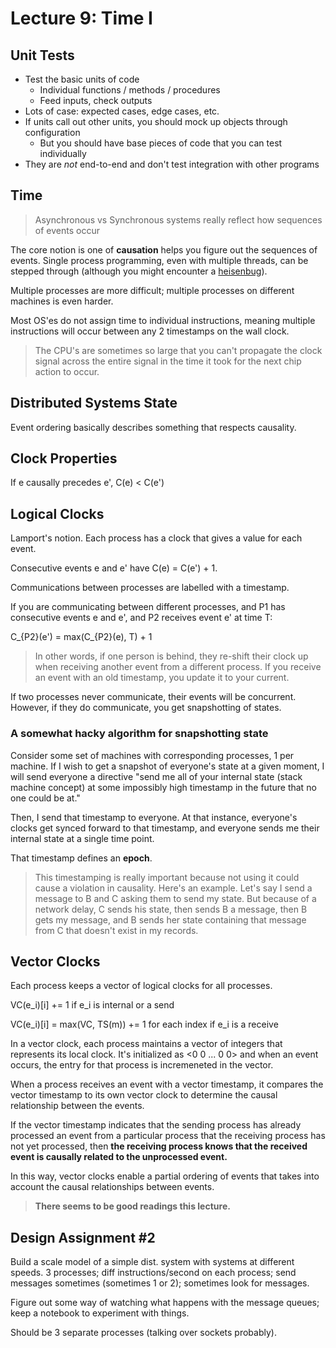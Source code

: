 # Lecture 9: Time I

## Unit Tests
- Test the basic units of code
    - Individual functions / methods / procedures
    - Feed inputs, check outputs
- Lots of case: expected cases, edge cases, etc.
- If units call out other units, you should mock up objects through configuration
    - But you should have base pieces of code that you can test individually
- They are *not* end-to-end and don't test integration with other programs

## Time
> Asynchronous vs Synchronous systems really reflect how sequences of events occur

The core notion is one of **causation** helps you figure out the sequences of events. Single process programming, even with multiple threads, can be stepped through (although you might encounter a [heisenbug](https://en.wikipedia.org/wiki/Heisenbug)).

Multiple processes are more difficult; multiple processes on different machines is even harder.

Most OS'es do not assign time to individual instructions, meaning multiple instructions will occur between any 2 timestamps on the wall clock.

> The CPU's are sometimes so large that you can't propagate the clock signal across the entire signal in the time it took for the next chip action to occur.

## Distributed Systems State

Event ordering basically describes something that respects causality.

## Clock Properties

If e causally precedes e', C(e) < C(e')

## Logical Clocks

Lamport's notion. Each process has a clock that gives a value for each event.

Consecutive events e and e' have C(e) = C(e') + 1.

Communications between processes are labelled with a timestamp.

If you are communicating between different processes, and P1 has consecutive events e and e', and P2 receives event e' at time T:

C_{P2}(e') = max(C_{P2}(e), T) + 1

> In other words, if one person is behind, they re-shift their clock up when receiving another event from a different process. If you receive an event with an old timestamp, you update it to your current.

If two processes never communicate, their events will be concurrent. However, if they do communicate, you get snapshotting of states.

### A somewhat hacky algorithm for snapshotting state

Consider some set of machines with corresponding processes, 1 per machine. If I wish to get a snapshot of everyone's state at a given moment, I will send everyone a directive "send me all of your internal state (stack machine concept) at some impossibly high timestamp in the future that no one could be at."

Then, I send that timestamp to everyone. At that instance, everyone's clocks get synced forward to that timestamp, and everyone sends me their internal state at a single time point.

That timestamp defines an **epoch**.

> This timestamping is really important because not using it could cause a violation in causality. Here's an example. Let's say I send a message to B and C asking them to send my state. But because of a network delay, C sends his state, then sends B a message, then B gets my message, and B sends her state containing that message from C that doesn't exist in my records.

## Vector Clocks

Each process keeps a vector of logical clocks for all processes.

VC(e_i)[i] += 1 if e_i is internal or a send

VC(e_i)[i] = max(VC, TS(m)) += 1 for each index if e_i is a receive

In a vector clock, each process maintains a vector of integers that represents its local clock. It's initialized as <0 0 ... 0 0> and when an event occurs, the entry for that process is incremeneted in the vector.

When a process receives an event with a vector timestamp, it compares the vector timestamp to its own vector clock to determine the causal relationship between the events.

If the vector timestamp indicates that the sending process has already processed an event from a particular process that the receiving process has not yet processed, then **the receiving process knows that the received event is causally related to the unprocessed event.**

In this way, vector clocks enable a partial ordering of events that takes into account the causal relationships between events.

> **There seems to be good readings this lecture.**

## Design Assignment #2

Build a scale model of a simple dist. system with systems at different speeds. 3 processes; diff instructions/second on each process; send messages sometimes (sometimes 1 or 2); sometimes look for messages.

Figure out some way of watching what happens with the message queues; keep a notebook to experiment with things.

Should be 3 separate processes (talking over sockets probably).

